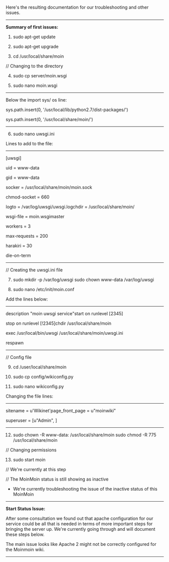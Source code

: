 
Here's the resulting documentation for our troubleshooting and other issues.


--------------------------------------------


**Summary of first issues:**

1. sudo apt-get update

2. sudo apt-get upgrade

3. cd /usr/local/share/moin

// Changing to the directory

4. sudo cp server/moin.wsgi

5. sudo nano moin.wsgi

-----

Below the import sys/ os line:

sys.path.insert(0, '/usr/local/lib/python2.7/dist-packages/')

sys.path.insert(0, '/usr/local/share/moin/')

-----

6. sudo nano uwsgi.ini

Lines to add to the file:

-----

[uwsgi]

uid = www-data

gid = www-data

socker = /usr/local/share/moin/moin.sock

chmod-socket = 660

logto = /var/log/uwsgi/uwsgi.logchdir = /usr/local/share/moin/

wsgi-file = moin.wsgimaster

workers = 3

max-requests = 200

harakiri = 30

die-on-term

-----

// Creating the uwsgi.ini file

7. sudo mkdir -p /var/log/uwsgi sudo chown www-data /var/log/uwsgi

8. sudo nano /etc/init/moin.conf

Add the lines below:

-----

description "moin uwsgi service"start on runlevel [2345]

stop on runlevel [!2345]chdir /usr/local/share/moin

exec /usr/local/bin/uwsgi /usr/local/share/moin/uwsgi.ini

respawn

-----

// Config file

9. cd /user/local/share/moin

10. sudo cp config/wikiconfig.py

11. sudo nano wikiconfig.py

Changing the file lines:

-----

sitename = u'Wikinet'page_front_page = u"moinwiki"

superuser = [u"Admin", ]

-----

12. sudo chown -R www-data: /usr/local/share/moin sudo chmod -R 775 /usr/local/share/moin

// Changing permissions

13. sudo start moin

// We're currently at this step

// The MoinMoin status is still showing as inactive

* We're currently troubleshooting the issue of the inactive status of this MoinMoin

--------------------------------------------


**Start Status Issue:**

After some consultation we found out that apache configuration for our service could be all that is needed in terms of more important steps for bringing the server up. We're currently going through and will document these steps below.

The main issue looks like Apache 2 might not be correctly configured for the Moinmoin wiki.

-----
